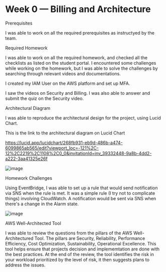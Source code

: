 # Week 0 — Billing and Architecture

Prerequisites

I was able to work on all the required prerequisites as instructyed by the team.

Required Homework

I was able to work on all the required homework, and checked all the checklists as listed on the student portal. I encountered some challenges while working on the homework, but I was able to solve the challenges by searching through relevant videos and documentations.

I created my IAM User on the AWS platform and set up MFA.

I saw the videos on Security and Billing. I was also able to answer and submit the quiz on the Security video. 

Architectural Diagram

I was able to reproduce the architectural design for the project, using Lucid Chart.

This is the link to the architectural diagram on Lucid Chart

https://lucid.app/lucidchart/268fb931-eb9d-486b-a474-6099865ab565/edit?viewport_loc=-121%2C-12%2C2219%2C1108%2C0_0&invitationId=inv_39332448-9a8b-4dd2-a222-3aa41325e26f

![image](https://user-images.githubusercontent.com/125236587/218894264-80250481-ed78-4c4d-9f27-03ce434b84f3.png)


Homework Challenges

Using EventBridge, I was able to set up a rule that would send notification via SNS when the rule is met. It was a simple rule (I try not to complicate things) involving CloudWatch. A notification would be sent via SNS when there's a change in the Alarm state.

![image](https://user-images.githubusercontent.com/125236587/219177927-2c62773c-8577-441a-ae26-910708656cf0.png)


AWS Well-Architected Tool

I was able to review the questions from the pillars of the AWS Well-Architectured Tool. The pillars are Security, Reliability, Performance Efficiency, Cost Optimization, Sustainability, Operational Excellence. This tool helps ensure that projects decision and implememtation are done with the best practices. At the end of the review, the tool identifies the risk in your workload prioritized by the level of risk, it then suggests plans to address the issues.
